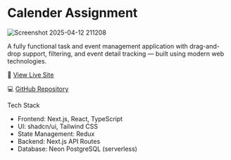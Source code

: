 # Calender Assignment

![Screenshot 2025-04-12 211208](https://github.com/user-attachments/assets/67c25239-b29b-4c8a-b187-f8498ccfdd13)

A fully functional task and event management application with drag-and-drop support, filtering, and event detail tracking — built using modern web technologies.

🔗 [View Live Site]([https://your-vercel-url.vercel.app](https://calendar-assignment-12k9.vercel.app/))  

💻 [GitHub Repository]([https://github.com/your-username/your-repo](https://github.com/VaishnaviiMishra/calendar-Assignment))

  Tech Stack

- Frontend: Next.js, React, TypeScript
- UI: shadcn/ui, Tailwind CSS
- State Management: Redux
- Backend: Next.js API Routes
- Database: Neon PostgreSQL (serverless)




